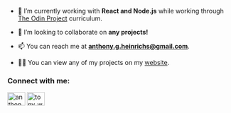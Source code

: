 - 🌱 I’m currently working with **React and Node.js** while working through [The Odin Project](https://www.theodinproject.com/) curriculum.

- 👯 I’m looking to collaborate on **any projects!**

- 📫 You can reach me at **anthony.g.heinrichs@gmail.com**.

- 👨‍💻 You can view any of my projects on my [website](https://www.anthonyheinrichs.com/).

<h3 align="left">Connect with me:</h3>
<p align="left">
<a href="https://linkedin.com/in/anthony-heinrichs-139771a9" target="blank"><img align="center" src="https://raw.githubusercontent.com/rahuldkjain/github-profile-readme-generator/master/src/images/icons/Social/linked-in-alt.svg" alt="anthony-heinrichs-139771a9" height="30" width="40" /></a>
<a href="https://instagram.com/tony_wants_tacos" target="blank"><img align="center" src="https://raw.githubusercontent.com/rahuldkjain/github-profile-readme-generator/master/src/images/icons/Social/instagram.svg" alt="tony_wants_tacos" height="30" width="40" /></a>
</p>

